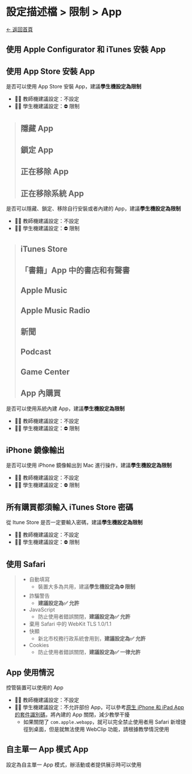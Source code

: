 # 設定描述檔 > 限制 > App

[← 返回首頁](../)

## 使用 Apple Configurator 和 iTunes 安裝 App

## 使用 App Store 安裝 App

是否可以使用 App Store 安裝 App，建議**學生機設定為限制**

* 👨‍🏫 教師機建議設定：不設定
* 👩‍🎓 學生機建議設定：⛔ 限制

> ## 隱藏 App
>
> ## 鎖定 App
>
> ## 正在移除 App
>
> ## 正在移除系統 App

是否可以隱藏、鎖定、移除自行安裝或者內建的 App，建議**學生機設定為限制**

* 👨‍🏫 教師機建議設定：不設定
* 👩‍🎓 學生機建議設定：⛔ 限制

> ## iTunes Store
>
> ## 「書籍」App 中的書店和有聲書
>
> ## Apple Music
>
> ## Apple Music Radio
>
> ## 新聞
>
> ## Podcast
>
> ## Game Center
>
> ## App 內購買

是否可以使用系統內建 App，建議**學生機設定為限制**

* 👨‍🏫 教師機建議設定：不設定
* 👩‍🎓 學生機建議設定：⛔ 限制

## iPhone 鏡像輸出

是否可以使用 iPhone 鏡像輸出到 Mac 進行操作，建議**學生機設定為限制**

* 👨‍🏫 教師機建議設定：不設定
* 👩‍🎓 學生機建議設定：⛔ 限制

## 所有購買都須輸入 iTunes Store 密碼

從 Itune Store 是否一定要輸入密碼，建議**學生機設定為限制**

* 👨‍🏫 教師機建議設定：不設定
* 👩‍🎓 學生機建議設定：⛔ 限制

## 使用 Safari

> * 自動填寫
>   * 裝置大多為共用，建議**學生機設定為⛔ 限制**
> * 詐騙警告
>   * **建議設定為✅ 允許**
> * JavaScript
>   * 防止使用者錯誤關閉，**建議設定為✅ 允許**
> * 棄用 Safari 中的 WebKit TLS 1.0/1.1
> * 快顯
>   * 新北市校務行政系統會用到，**建議設定為✅ 允許**
> * Cookies
>   * 防止使用者錯誤關閉，**建議設定為✅ 一律允許**

## App 使用情況

控管裝置可以使用的 App

* 👨‍🏫 教師機建議設定：不設定
* 👩‍🎓 學生機建議設定：不允許部份 App，可以參考[原生 iPhone 和 iPad App 的套件識別碼](https://support.apple.com/zh-tw/guide/deployment/depece748c41/web)，將內建的 App 關閉，減少教學干擾
  * 如果關閉了 `com.apple.webapp`，就可以完全禁止使用者用 Safari 新增捷徑到桌面，但是就無法使用 WebClip 功能，請根據教學情況使用

## 自主單一 App 模式 App

設定為自主單一 App 模式，辦活動或者提供展示時可以使用
